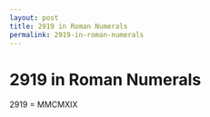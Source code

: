 ```yaml
---
layout: post
title: 2919 in Roman Numerals
permalink: 2919-in-roman-numerals
---
```


# 2919 in Roman Numerals

2919 = MMCMXIX
